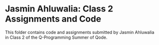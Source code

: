 # Jasmin Ahluwalia: Class 2 Assignments and Code
This folder contains code and assignments submitted by Jasmin Ahluwalia in Class 2 of the Q-Programming Summer of Qode.